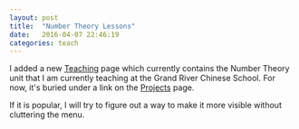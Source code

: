 ```yaml
---
layout: post
title:  "Number Theory Lessons"
date:   2016-04-07 22:46:19
categories: teach
---
```


I added a new [Teaching] page which currently contains the Number Theory unit
that I am currently teaching at the Grand River Chinese School. For now, it's
buried under a link on the [Projects] page.

If it is popular, I will try to figure out a way to make it more visible without
cluttering the menu.

[Projects]: /projects
[Teaching]: /teaching
